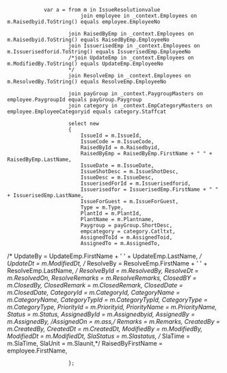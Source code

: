                 var a = from m in IssueResolutionvalue
                            join employee in _context.Employees on m.Raisedbyid.ToString() equals employee.EmployeeNo

                        join RaisedByEmp in _context.Employees on m.Raisedbyid.ToString() equals RaisedByEmp.EmployeeNo
                        join IssuerisedEmp in _context.Employees on m.Issuerisedforid.ToString() equals IssuerisedEmp.EmployeeNo
                        /*join UpdateEmp in _context.Employees on m.ModifiedBy.ToString() equals UpdateEmp.EmployeeNo
                        */
                        join ResolveEmp in _context.Employees on m.ResolvedBy.ToString() equals ResolveEmp.EmployeeNo

                        join payGroup in _context.PaygroupMasters on employee.PaygroupId equals payGroup.Paygroup
                        join category in _context.EmpCategoryMasters on employee.EmployeeCategoryid equals category.Staffcat
                        
                        select new
                        {
                            IssueId = m.IssueId,
                            IssueCode = m.IssueCode,
                            RaisedById = m.Raisedbyid,
                            RaisedByEmp = RaisedByEmp.FirstName + " " + RaisedByEmp.LastName,
                            IssueDate = m.IssueDate,
                            IssueShotDesc = m.IssueShotDesc,
                            IssueDesc = m.IssueDesc,
                            IssuerisedForId = m.Issuerisedforid,
                            Issuerisedfor = IssuerisedEmp.FirstName + " " + IssuerisedEmp.LastName,
                            IssueForGuest = m.IssueForGuest,
                            Type = m.Type,
                            PlantId = m.PlantId,
                            PlantName = m.Plantname,
                            Paygroup = payGroup.ShortDesc,
                            empcategory = category.Catltxt,
                            AssignedToId = m.AssignedToid,
                            AssignedTo = m.AssignedTo,
/*                            UpdateBy = UpdateEmp.FirstName + ' ' + UpdateEmp.LastName,
*/                            UpdateDt = m.ModifiedDt,
/*                            ResolveBy = ResolveEmp.FirstName + ' ' + ResolveEmp.LastName,
*/                            ResolveById = m.ResolvedBy,
                            ResolveDt = m.ResolvedOn,
                            ResolveRemarks = m.ResolveRemarks,
                            ClosedBY = m.ClosedBy,
                            ClosedRemark = m.ClosedRemark,
                            ClosedDate = m.ClosedDate,
                            CategoryId = m.CategoryId,
                            CategoryName = m.CategoryName,
                            CategoryTypId = m.CategoryTypId,
                            CategoryType = m.CategoryType,
                            PriorityId = m.Priorityid,
                            PriorityName = m.PriorityName,
                            Status = m.Status,
                            AssignedById = m.Assignedbyid,
                            AssignedBy = m.AssignedBy,
                            /*AssignedOn = m.ass,*/
                            Remarks = m.Remarks,
                            CreatedBy = m.CreatedBy,
                            CreatedDt = m.CreatedDt,
                            ModifiedBy = m.ModifiedBy,
                            ModifiedDt = m.ModifiedDt,
                            SlaStatus = m.Slastatus,
                            /*   SlaTime = m.SlaTime,
                               SlaUnit = m.Slaunit,*/
                            RaisedByFirstName = employee.FirstName,

                        };
                    
